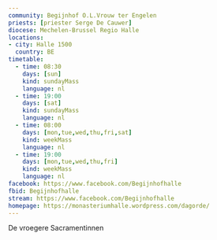 ```yaml
---
community: Begijnhof O.L.Vrouw ter Engelen
priests: [priester Serge De Cauwer]
diocese: Mechelen-Brussel Regio Halle
locations:
- city: Halle 1500
  country: BE
timetable:
  - time: 08:30
    days: [sun]
    kind: sundayMass
    language: nl
  - time: 19:00
    days: [sat]
    kind: sundayMass
    language: nl
  - time: 08:00
    days: [mon,tue,wed,thu,fri,sat]
    kind: weekMass
    language: nl
  - time: 19:00
    days: [mon,tue,wed,thu,fri]
    kind: weekMass
    language: nl
facebook: https://www.facebook.com/Begijnhofhalle
fbid: Begijnhofhalle
stream: https://www.facebook.com/Begijnhofhalle
homepage: https://monasteriumhalle.wordpress.com/dagorde/
---
```

De vroegere Sacramentinnen

